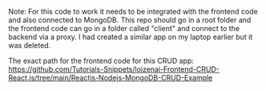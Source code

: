 Note: For this code to work it needs to be integrated with the frontend code and also connected to MongoDB. This repo should go in a root folder and the frontend code
can go in a folder called "client" and connect to the backend via a proxy. I had created a similar app on my laptop earlier but it was deleted.

The exact path for the frontend code for this CRUD app: https://github.com/Tutorials-Snippets/loizenai-Frontend-CRUD-React.js/tree/main/Reactjs-Nodejs-MongoDB-CRUD-Example
